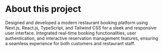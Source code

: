 # About this project
Designed and developed a modern restaurant booking platform using Next.js,
React.js, TypeScript, and Tailwind CSS for a sleek and responsive user interface.
Integrated real-time booking functionalities, user authentication, and interactive
reservation management features, ensuring a seamless experience for both customers
and restaurant staff.
